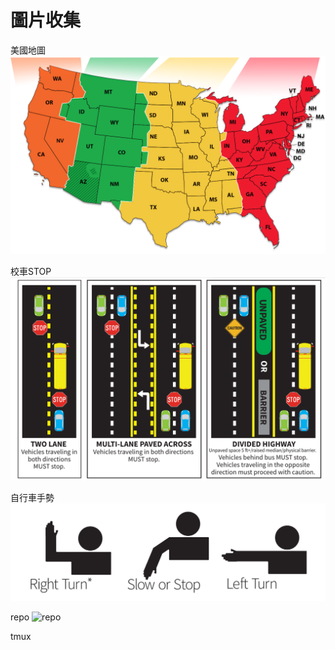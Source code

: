 圖片收集
=======

美國地圖
![usmap](./united-states-map.png)

校車STOP
![Stop Bus](./SchoolBusStopRule.png)

自行車手勢
![sign hand](./handIndex.png)

repo
![repo](./pic/allcodeinone.png)

tmux

